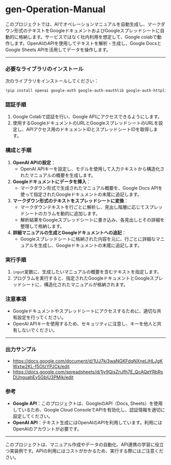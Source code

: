 # gen-Operation-Manual
このプロジェクトでは、AIでオペレーションマニュアルを自動生成し、マークダウン形式のテキストをGoogleドキュメントおよびGoogleスプレッドシートに自動的に格納します。サービスではなく社内利用を想定して、Google colabで動作します。OpenAIのAPIを使用してテキストを解析・生成し、Google DocsとGoogle Sheets APIを活用してデータを操作します。

---

### 必要なライブラリのインストール

次のライブラリをインストールしてください：

```bash
!pip install openai google-auth google-auth-oauthlib google-auth-httplib2 google-api-python-client markdown2 gspread pandas
```

### 認証手順

1. Google Colabで認証を行い、Google APIにアクセスできるようにします。
2. 使用するGoogleドキュメントのURLとGoogleスプレッドシートのURLを設定し、APIアクセス用のドキュメントIDとスプレッドシートIDを取得します。

### 構成と手順

1. **OpenAI APIの設定**：
    - OpenAI APIキーを設定し、モデルを使用して入力テキストから構造化されたマニュアルの概要を生成します。
2. **Googleドキュメントにデータを挿入**：
    - マークダウン形式で生成されたマニュアル概要を、Google Docs APIを使って指定されたGoogleドキュメントの末尾に追記します。
3. **マークダウン形式のテキストをスプレッドシートに変換**：
    - マークダウンテキストを行ごとに解析し、見出し階層に応じてスプレッドシートのカラムを動的に追加します。
    - 解析結果をGoogleスプレッドシートに書き込み、各見出しとその詳細を整理して格納します。
4. **詳細マニュアルの生成とGoogleドキュメントへの追記**：
    - Googleスプレッドシートに格納された内容を元に、行ごとに詳細なマニュアルを生成し、Googleドキュメントの末尾に追記します。

### 実行手順

1. `input`変数に、生成したいマニュアルの概要を含むテキストを指定します。
2. プログラムを実行すると、指定されたGoogleドキュメントとGoogleスプレッドシートに、構造化されたマニュアルが格納されます。

### 注意事項

- Googleドキュメントやスプレッドシートにアクセスするために、適切な共有設定を行ってください。
- OpenAI APIキーを使用するため、セキュリティに注意し、キーを他人と共有しないでください。

---

### 出力サンプル

- https://docs.google.com/document/d/1UJ7ki3waNGKFdqNXneLiHLJgKWxtw2KL-f5OIzYPJCk/edit
- https://docs.google.com/spreadsheets/d/1jv9QisZnJfh7E_QcAQeYRbRsDUnguahEy5GbjU3PMik/edit

### 参考

- **Google API**：このプロジェクトは、GoogleのAPI（Docs, Sheets）を使用しているため、Google Cloud ConsoleでAPIを有効化し、認証情報を適切に設定してください。
- **OpenAI API**：テキスト生成にはOpenAIのAPIを利用しています。利用にはOpenAIのアカウントが必要です。

---

このプロジェクトは、マニュアル作成やデータの自動化、API連携の学習に役立つ実装例です。APIの利用にはコストがかかるため、実行する際にはご注意ください。

